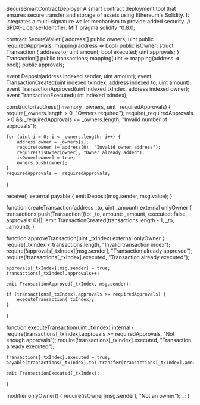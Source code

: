 SecureSmartContractDeployer
A smart contract deployment tool that ensures secure transfer and storage of assets using Ethereum's Solidity. It integrates a multi-signature wallet mechanism to provide added security. // SPDX-License-Identifier: MIT pragma solidity ^0.8.0;

contract SecureWallet { address[] public owners; uint public requiredApprovals; mapping(address => bool) public isOwner; struct Transaction { address to; uint amount; bool executed; uint approvals; } Transaction[] public transactions; mapping(uint => mapping(address => bool)) public approvals;

event Deposit(address indexed sender, uint amount);
event TransactionCreated(uint indexed txIndex, address indexed to, uint amount);
event TransactionApproved(uint indexed txIndex, address indexed owner);
event TransactionExecuted(uint indexed txIndex);

constructor(address[] memory _owners, uint _requiredApprovals) {
    require(_owners.length > 0, "Owners required");
    require(_requiredApprovals > 0 && _requiredApprovals <= _owners.length, "Invalid number of approvals");

    for (uint i = 0; i < _owners.length; i++) {
        address owner = _owners[i];
        require(owner != address(0), "Invalid owner address");
        require(!isOwner[owner], "Owner already added");
        isOwner[owner] = true;
        owners.push(owner);
    }
    requiredApprovals = _requiredApprovals;
}

receive() external payable {
    emit Deposit(msg.sender, msg.value);
}

function createTransaction(address _to, uint _amount) external onlyOwner {
    transactions.push(Transaction({to: _to, amount: _amount, executed: false, approvals: 0}));
    emit TransactionCreated(transactions.length - 1, _to, _amount);
}

function approveTransaction(uint _txIndex) external onlyOwner {
    require(_txIndex < transactions.length, "Invalid transaction index");
    require(!approvals[_txIndex][msg.sender], "Transaction already approved");
    require(!transactions[_txIndex].executed, "Transaction already executed");

    approvals[_txIndex][msg.sender] = true;
    transactions[_txIndex].approvals++;

    emit TransactionApproved(_txIndex, msg.sender);

    if (transactions[_txIndex].approvals >= requiredApprovals) {
        executeTransaction(_txIndex);
    }
}

function executeTransaction(uint _txIndex) internal {
    require(transactions[_txIndex].approvals >= requiredApprovals, "Not enough approvals");
    require(!transactions[_txIndex].executed, "Transaction already executed");

    transactions[_txIndex].executed = true;
    payable(transactions[_txIndex].to).transfer(transactions[_txIndex].amount);

    emit TransactionExecuted(_txIndex);
}

modifier onlyOwner() {
    require(isOwner[msg.sender], "Not an owner");
    _;
}
